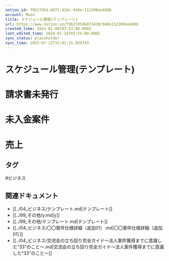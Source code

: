 ```yaml
---
notion_id: f9b27d54-b871-410c-940e-112208ee468b
account: Main
title: スケジュール管理(テンプレート)
url: https://www.notion.so/f9b27d54b871410c940e112208ee468b
created_time: 2024-01-06T03:53:00.000Z
last_edited_time: 2024-01-16T03:55:00.000Z
sync_status: placeholder
sync_time: 2025-07-12T15:01:15.054743
---
```

# スケジュール管理(テンプレート)

# 請求書未発行
# 未入金案件
# 売上

## タグ

#ビジネス 

## 関連ドキュメント

- [[../04_ビジネス/テンプレート.md|テンプレート]]
- [[../99_その他/y.md|y]]
- [[../99_その他/テンプレート.md|テンプレート]]
- [[../04_ビジネス/〇〇案件仕様詳細（追加01）.md|〇〇案件仕様詳細（追加01）]]
- [[../04_ビジネス/交流会の立ち回り完全ガイド〜法人案件獲得までに意識した”33”のこと〜.md|交流会の立ち回り完全ガイド〜法人案件獲得までに意識した”33”のこと〜]]
